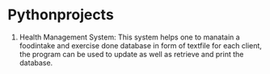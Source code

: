 # Pythonprojects
1. Health Management System:
   This system helps one to manatain a foodintake and exercise done database in form of textfile for each client, the program can be    used to update as well as retrieve and print the database.
   
